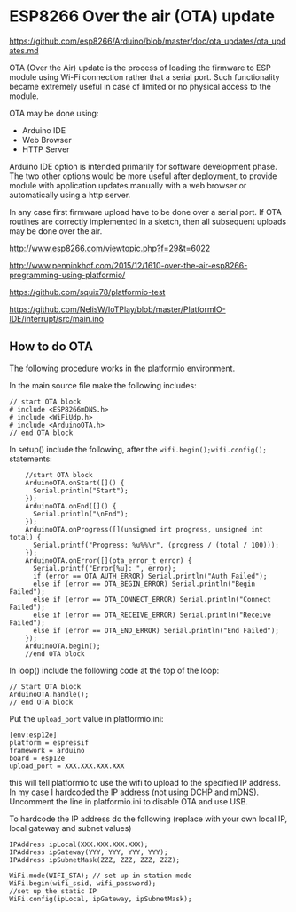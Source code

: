 # ESP8266 Over the air (OTA) update

<https://github.com/esp8266/Arduino/blob/master/doc/ota_updates/ota_updates.md>

OTA (Over the Air) update is the process of loading the firmware to ESP module using Wi-Fi connection rather that a serial port. Such functionality became extremely useful in case of limited or no physical access to the module.

OTA may be done using:

-  Arduino IDE
-  Web Browser
-  HTTP Server

Arduino IDE option is intended primarily for software development phase. The two other options would be more useful after deployment, to provide module with application updates manually with a web browser or automatically using a http server.

In any case first firmware upload have to be done over a serial port. If OTA routines are correctly implemented in a sketch, then all subsequent uploads may be done over the air.


http://www.esp8266.com/viewtopic.php?f=29&t=6022

http://www.penninkhof.com/2015/12/1610-over-the-air-esp8266-programming-using-platformio/

https://github.com/squix78/platformio-test

https://github.com/NelisW/IoTPlay/blob/master/PlatformIO-IDE/interrupt/src/main.ino

## How to do OTA

The following procedure works in the platformio environment.

In the main source file make the following includes:

    // start OTA block
    # include <ESP8266mDNS.h>
    # include <WiFiUdp.h>
    # include <ArduinoOTA.h>
    // end OTA block

In setup() include the following, after the `wifi.begin();wifi.config();` statements:

        //start OTA block
        ArduinoOTA.onStart([]() {
          Serial.println("Start");
        });
        ArduinoOTA.onEnd([]() {
          Serial.println("\nEnd");
        });
        ArduinoOTA.onProgress([](unsigned int progress, unsigned int total) {
          Serial.printf("Progress: %u%%\r", (progress / (total / 100)));
        });
        ArduinoOTA.onError([](ota_error_t error) {
          Serial.printf("Error[%u]: ", error);
          if (error == OTA_AUTH_ERROR) Serial.println("Auth Failed");
          else if (error == OTA_BEGIN_ERROR) Serial.println("Begin Failed");
          else if (error == OTA_CONNECT_ERROR) Serial.println("Connect Failed");
          else if (error == OTA_RECEIVE_ERROR) Serial.println("Receive Failed");
          else if (error == OTA_END_ERROR) Serial.println("End Failed");
        });
        ArduinoOTA.begin();
        //end OTA block

In loop() include the following code at the top of the loop:

    // Start OTA block
    ArduinoOTA.handle();
    // end OTA block

Put the `upload_port` value in platformio.ini:

    [env:esp12e]
    platform = espressif
    framework = arduino
    board = esp12e
    upload_port = XXX.XXX.XXX.XXX

this will tell platformio to use the wifi to upload to the specified IP address.
In my case I hardcoded the IP address (not using DCHP and mDNS).
Uncomment the line in platformio.ini to disable OTA and use USB.

To hardcode the IP address do the following (replace with your own local IP, local gateway and subnet values)

    IPAddress ipLocal(XXX.XXX.XXX.XXX);
    IPAddress ipGateway(YYY, YYY, YYY, YYY);
    IPAddress ipSubnetMask(ZZZ, ZZZ, ZZZ, ZZZ);

    WiFi.mode(WIFI_STA); // set up in station mode
    WiFi.begin(wifi_ssid, wifi_password);
    //set up the static IP
    WiFi.config(ipLocal, ipGateway, ipSubnetMask);
